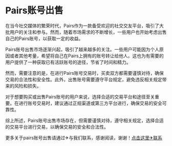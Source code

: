 # Pairs账号出售

在当今社交媒体的繁荣时代，Pairs作为一款备受欢迎的社交交友平台，吸引了大批用户的关注和参与。然而，随着市场需求的不断增长，一些用户也开始考虑出售自己的Pairs账号，以获取一定的收益。

Pairs账号出售市场逐渐兴起，吸引了越来越多的关注。一些用户可能因为个人原因或者其他考量，希望将自己在Pairs上拥有的账号转让给他人。这也为有需要的用户提供了一种获取已有活跃账号的途径，节省了时间和精力。

然而，需要注意的是，在进行Pairs账号交易时，买卖双方都需要谨慎对待，确保交易的合法性和安全性。此外，出售账号需要遵守平台规定，避免违反相关规定带来的风险和损失。

对于想要购买或出售Pairs账号的用户来说，选择合适的交易平台和途径至关重要。在进行账号交易时，建议通过正规渠道或第三方平台进行，确保交易的安全可靠性。

综上所述，Pairs账号出售市场存在，但需要谨慎对待，遵守相关规定，选择合适的交易平台进行交易，以确保交易的安全和合法性。

更多关于pairs账号出售请通过✈与我们联系，感谢阅读，谢谢！[点击这里✈联系](https://t.me/LM999bot)